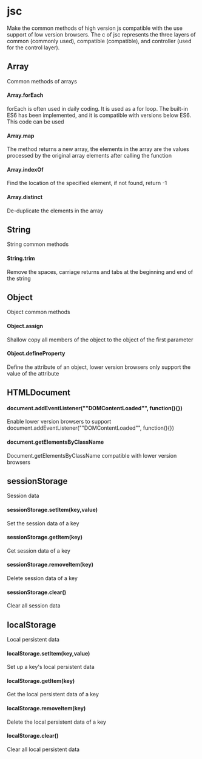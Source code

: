 # jsc
Make the common methods of high version js compatible with the use support of low version browsers.
The c of jsc represents the three layers of common (commonly used), compatible (compatible), and controller (used for the control layer).

## Array
Common methods of arrays

#### Array.forEach
forEach is often used in daily coding. It is used as a for loop. The built-in ES6 has been implemented, and it is compatible with versions below ES6. This code can be used

#### Array.map
The method returns a new array, the elements in the array are the values ​​processed by the original array elements after calling the function

#### Array.indexOf
Find the location of the specified element, if not found, return -1

#### Array.distinct
De-duplicate the elements in the array

## String
String common methods

#### String.trim
Remove the spaces, carriage returns and tabs at the beginning and end of the string

## Object
Object common methods

#### Object.assign
Shallow copy all members of the object to the object of the first parameter

#### Object.defineProperty
Define the attribute of an object, lower version browsers only support the value of the attribute

## HTMLDocument

#### document.addEventListener(""DOMContentLoaded"", function(){})
Enable lower version browsers to support document.addEventListener(""DOMContentLoaded"", function(){})

#### document.getElementsByClassName
Document.getElementsByClassName compatible with lower version browsers

## sessionStorage
Session data

#### sessionStorage.setItem(key,value)
Set the session data of a key

#### sessionStorage.getItem(key)
Get session data of a key

#### sessionStorage.removeItem(key)
Delete session data of a key

#### sessionStorage.clear()
Clear all session data

## localStorage
Local persistent data

#### localStorage.setItem(key,value)
Set up a key's local persistent data

#### localStorage.getItem(key)
Get the local persistent data of a key

#### localStorage.removeItem(key)
Delete the local persistent data of a key

#### localStorage.clear()
Clear all local persistent data